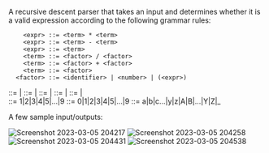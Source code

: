 A recursive descent parser that takes an input and determines whether it is a valid expression according to the following grammar rules:

        <expr> ::= <term> * <term>
        <expr> ::= <term> - <term>
        <expr> ::= <term>
        <term> ::= <factor> / <factor>
        <term> ::= <factor> + <factor>
        <term> ::= <factor>
      <factor> ::= <identifier> | <number> | (<expr>)
  <identifier> ::= <alpha><alphanumrest> | <alpha>
<alphanumrest> ::= <alphanum><alphanumrest>|<alphanum>
    <alphanum> ::= <alpha> | <digit>
      <number> ::= <nonzerodigit><rest>|<digit>
        <rest> ::= <digit><rest>|<digit>   
<nonzerodigit> ::= 1|2|3|4|5|...|9
       <digit> ::= 0|1|2|3|4|5|...|9
       <alpha> ::= a|b|c...|y|z|A|B|...|Y|Z|_
                       
 A few sample input/outputs:
 
 
![Screenshot 2023-03-05 204217](https://user-images.githubusercontent.com/107581827/223233833-205bdb0d-b550-4fd0-b135-2931c00bb81d.png)
![Screenshot 2023-03-05 204258](https://user-images.githubusercontent.com/107581827/223233838-d99c6096-210b-45dc-9f1b-acd056df1063.png)
![Screenshot 2023-03-05 204431](https://user-images.githubusercontent.com/107581827/223233840-bcbbc12b-f73b-4667-8ca5-7527056742e8.png)
![Screenshot 2023-03-05 204538](https://user-images.githubusercontent.com/107581827/223234149-b4e96284-eb3a-4189-99a5-3141f63b76ab.png)

